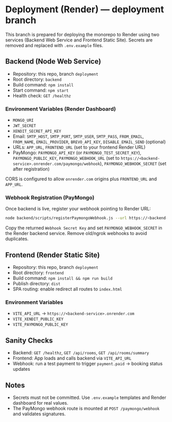 # Deployment (Render) — deployment branch

This branch is prepared for deploying the monorepo to Render using two services (Backend Web Service and Frontend Static Site). Secrets are removed and replaced with `.env.example` files.

## Backend (Node Web Service)
- Repository: this repo, branch `deployment`
- Root directory: `backend`
- Build command: `npm install`
- Start command: `npm start`
- Health check: `GET /healthz`

### Environment Variables (Render Dashboard)
- `MONGO_URI`
- `JWT_SECRET`
- `XENDIT_SECRET_API_KEY`
- Email: `SMTP_HOST`, `SMTP_PORT`, `SMTP_USER`, `SMTP_PASS`, `FROM_EMAIL`, `FROM_NAME`, `EMAIL_PROVIDER`, `BREVO_API_KEY`, `DISABLE_EMAIL_SEND` (optional)
- URLs: `APP_URL`, `FRONTEND_URL` (set to your frontend Render URL)
- PayMongo: `PAYMONGO_API_KEY` (or `PAYMONGO_TEST_SECRET_KEY`), `PAYMONGO_PUBLIC_KEY`, `PAYMONGO_WEBHOOK_URL` (set to `https://<backend-service>.onrender.com/paymongo/webhook`), `PAYMONGO_WEBHOOK_SECRET` (set after registration)

CORS is configured to allow `onrender.com` origins plus `FRONTEND_URL` and `APP_URL`.

### Webhook Registration (PayMongo)
Once backend is live, register your webhook pointing to Render URL:

```sh
node backend/scripts/registerPaymongoWebhook.js --url https://<backend-service>.onrender.com/paymongo/webhook --events payment.paid,payment.failed,qrph.expired
```
Copy the returned `Webhook Secret Key` and set `PAYMONGO_WEBHOOK_SECRET` in the Render backend service. Remove old/ngrok webhooks to avoid duplicates.

## Frontend (Render Static Site)
- Repository: this repo, branch `deployment`
- Root directory: `frontend`
- Build command: `npm install && npm run build`
- Publish directory: `dist`
- SPA routing: enable redirect all routes to `index.html`

### Environment Variables
- `VITE_API_URL` → `https://<backend-service>.onrender.com`
- `VITE_XENDIT_PUBLIC_KEY`
- `VITE_PAYMONGO_PUBLIC_KEY`

## Sanity Checks
- Backend: `GET /healthz`, `GET /api/rooms`, `GET /api/rooms/summary`
- Frontend: App loads and calls backend via `VITE_API_URL`
- Webhook: run a test payment to trigger `payment.paid` → booking status updates

## Notes
- Secrets must not be committed. Use `.env.example` templates and Render dashboard for real values.
- The PayMongo webhook route is mounted at `POST /paymongo/webhook` and validates signatures.
